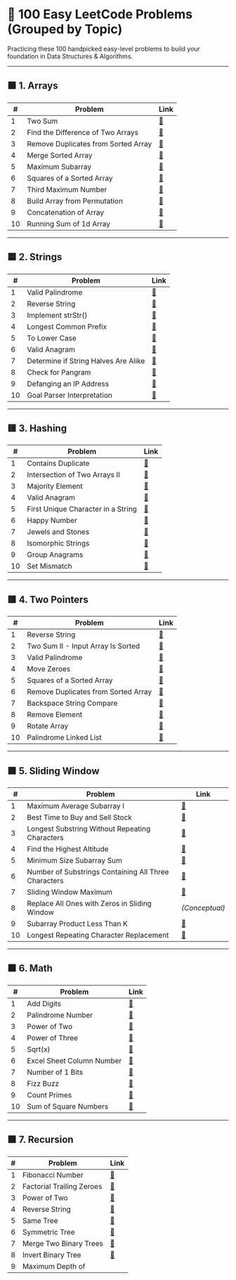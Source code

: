 # 📘 100 Easy LeetCode Problems (Grouped by Topic)

Practicing these 100 handpicked easy-level problems to build your foundation in Data Structures & Algorithms.

---

## 🟩 1. Arrays
| #  | Problem | Link |
|----|---------|------|
| 1  | Two Sum | [🔗](https://leetcode.com/problems/two-sum/) |
| 2  | Find the Difference of Two Arrays | [🔗](https://leetcode.com/problems/find-the-difference-of-two-arrays/) |
| 3  | Remove Duplicates from Sorted Array | [🔗](https://leetcode.com/problems/remove-duplicates-from-sorted-array/) |
| 4  | Merge Sorted Array | [🔗](https://leetcode.com/problems/merge-sorted-array/) |
| 5  | Maximum Subarray | [🔗](https://leetcode.com/problems/maximum-subarray/) |
| 6  | Squares of a Sorted Array | [🔗](https://leetcode.com/problems/squares-of-a-sorted-array/) |
| 7  | Third Maximum Number | [🔗](https://leetcode.com/problems/third-maximum-number/) |
| 8  | Build Array from Permutation | [🔗](https://leetcode.com/problems/build-array-from-permutation/) |
| 9  | Concatenation of Array | [🔗](https://leetcode.com/problems/concatenation-of-array/) |
| 10 | Running Sum of 1d Array | [🔗](https://leetcode.com/problems/running-sum-of-1d-array/) |

---

## 🟦 2. Strings
| #  | Problem | Link |
|----|---------|------|
| 1  | Valid Palindrome | [🔗](https://leetcode.com/problems/valid-palindrome/) |
| 2  | Reverse String | [🔗](https://leetcode.com/problems/reverse-string/) |
| 3  | Implement strStr() | [🔗](https://leetcode.com/problems/implement-strstr/) |
| 4  | Longest Common Prefix | [🔗](https://leetcode.com/problems/longest-common-prefix/) |
| 5  | To Lower Case | [🔗](https://leetcode.com/problems/to-lower-case/) |
| 6  | Valid Anagram | [🔗](https://leetcode.com/problems/valid-anagram/) |
| 7  | Determine if String Halves Are Alike | [🔗](https://leetcode.com/problems/determine-if-string-halves-are-alike/) |
| 8  | Check for Pangram | [🔗](https://leetcode.com/problems/check-if-the-sentence-is-pangram/) |
| 9  | Defanging an IP Address | [🔗](https://leetcode.com/problems/defanging-an-ip-address/) |
| 10 | Goal Parser Interpretation | [🔗](https://leetcode.com/problems/goal-parser-interpretation/) |

---

## 🟨 3. Hashing
| #  | Problem | Link |
|----|---------|------|
| 1  | Contains Duplicate | [🔗](https://leetcode.com/problems/contains-duplicate/) |
| 2  | Intersection of Two Arrays II | [🔗](https://leetcode.com/problems/intersection-of-two-arrays-ii/) |
| 3  | Majority Element | [🔗](https://leetcode.com/problems/majority-element/) |
| 4  | Valid Anagram | [🔗](https://leetcode.com/problems/valid-anagram/) |
| 5  | First Unique Character in a String | [🔗](https://leetcode.com/problems/first-unique-character-in-a-string/) |
| 6  | Happy Number | [🔗](https://leetcode.com/problems/happy-number/) |
| 7  | Jewels and Stones | [🔗](https://leetcode.com/problems/jewels-and-stones/) |
| 8  | Isomorphic Strings | [🔗](https://leetcode.com/problems/isomorphic-strings/) |
| 9  | Group Anagrams | [🔗](https://leetcode.com/problems/group-anagrams/) |
| 10 | Set Mismatch | [🔗](https://leetcode.com/problems/set-mismatch/) |

---

## 🟥 4. Two Pointers
| #  | Problem | Link |
|----|---------|------|
| 1  | Reverse String | [🔗](https://leetcode.com/problems/reverse-string/) |
| 2  | Two Sum II - Input Array Is Sorted | [🔗](https://leetcode.com/problems/two-sum-ii-input-array-is-sorted/) |
| 3  | Valid Palindrome | [🔗](https://leetcode.com/problems/valid-palindrome/) |
| 4  | Move Zeroes | [🔗](https://leetcode.com/problems/move-zeroes/) |
| 5  | Squares of a Sorted Array | [🔗](https://leetcode.com/problems/squares-of-a-sorted-array/) |
| 6  | Remove Duplicates from Sorted Array | [🔗](https://leetcode.com/problems/remove-duplicates-from-sorted-array/) |
| 7  | Backspace String Compare | [🔗](https://leetcode.com/problems/backspace-string-compare/) |
| 8  | Remove Element | [🔗](https://leetcode.com/problems/remove-element/) |
| 9  | Rotate Array | [🔗](https://leetcode.com/problems/rotate-array/) |
| 10 | Palindrome Linked List | [🔗](https://leetcode.com/problems/palindrome-linked-list/) |

---

## 🟪 5. Sliding Window
| #  | Problem | Link |
|----|---------|------|
| 1  | Maximum Average Subarray I | [🔗](https://leetcode.com/problems/maximum-average-subarray-i/) |
| 2  | Best Time to Buy and Sell Stock | [🔗](https://leetcode.com/problems/best-time-to-buy-and-sell-stock/) |
| 3  | Longest Substring Without Repeating Characters | [🔗](https://leetcode.com/problems/longest-substring-without-repeating-characters/) |
| 4  | Find the Highest Altitude | [🔗](https://leetcode.com/problems/find-the-highest-altitude/) |
| 5  | Minimum Size Subarray Sum | [🔗](https://leetcode.com/problems/minimum-size-subarray-sum/) |
| 6  | Number of Substrings Containing All Three Characters | [🔗](https://leetcode.com/problems/number-of-substrings-containing-all-three-characters/) |
| 7  | Sliding Window Maximum | [🔗](https://leetcode.com/problems/sliding-window-maximum/) |
| 8  | Replace All Ones with Zeros in Sliding Window | *(Conceptual)* |
| 9  | Subarray Product Less Than K | [🔗](https://leetcode.com/problems/subarray-product-less-than-k/) |
| 10 | Longest Repeating Character Replacement | [🔗](https://leetcode.com/problems/longest-repeating-character-replacement/) |

---

## 🟫 6. Math
| #  | Problem | Link |
|----|---------|------|
| 1  | Add Digits | [🔗](https://leetcode.com/problems/add-digits/) |
| 2  | Palindrome Number | [🔗](https://leetcode.com/problems/palindrome-number/) |
| 3  | Power of Two | [🔗](https://leetcode.com/problems/power-of-two/) |
| 4  | Power of Three | [🔗](https://leetcode.com/problems/power-of-three/) |
| 5  | Sqrt(x) | [🔗](https://leetcode.com/problems/sqrtx/) |
| 6  | Excel Sheet Column Number | [🔗](https://leetcode.com/problems/excel-sheet-column-number/) |
| 7  | Number of 1 Bits | [🔗](https://leetcode.com/problems/number-of-1-bits/) |
| 8  | Fizz Buzz | [🔗](https://leetcode.com/problems/fizz-buzz/) |
| 9  | Count Primes | [🔗](https://leetcode.com/problems/count-primes/) |
| 10 | Sum of Square Numbers | [🔗](https://leetcode.com/problems/sum-of-square-numbers/) |

---

## 🟩 7. Recursion
| #  | Problem | Link |
|----|---------|------|
| 1  | Fibonacci Number | [🔗](https://leetcode.com/problems/fibonacci-number/) |
| 2  | Factorial Trailing Zeroes | [🔗](https://leetcode.com/problems/factorial-trailing-zeroes/) |
| 3  | Power of Two | [🔗](https://leetcode.com/problems/power-of-two/) |
| 4  | Reverse String | [🔗](https://leetcode.com/problems/reverse-string/) |
| 5  | Same Tree | [🔗](https://leetcode.com/problems/same-tree/) |
| 6  | Symmetric Tree | [🔗](https://leetcode.com/problems/symmetric-tree/) |
| 7  | Merge Two Binary Trees | [🔗](https://leetcode.com/problems/merge-two-binary-trees/) |
| 8  | Invert Binary Tree | [🔗](https://leetcode.com/problems/invert-binary-tree/) |
| 9  | Maximum Depth of

